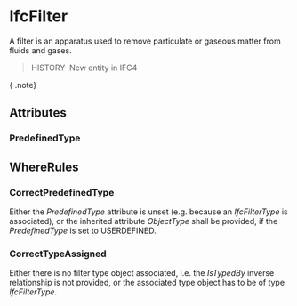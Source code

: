 # IfcFilter

A filter is an apparatus used to remove particulate or gaseous matter from fluids and gases.

> HISTORY&nbsp; New entity in IFC4

{ .note}
>

## Attributes

### PredefinedType


## WhereRules

### CorrectPredefinedType
Either the _PredefinedType_ attribute is unset (e.g. because an _IfcFilterType_ is associated), or the inherited attribute _ObjectType_ shall be provided, if the _PredefinedType_ is set to USERDEFINED.

### CorrectTypeAssigned
Either there is no filter type object associated, i.e. the _IsTypedBy_ inverse relationship is not provided, or the associated type object has to be of type _IfcFilterType_.

